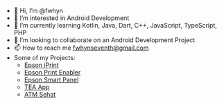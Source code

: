 - 👋 Hi, I’m @fwhyn
- 👀 I’m interested in Android Development
- 🌱 I’m currently learning Kotlin, Java, Dart, C++, JavaScript, TypeScript, PHP
- 💞️ I’m looking to collaborate on an Android Development Project
- 📫 How to reach me fwhynseventh@gmail.com
- Some of my Projects:
    - [Epson iPrint](https://play.google.com/store/apps/details?id=epson.print)
    - [Epson Print Enabler](https://play.google.com/store/apps/details?id=com.epson.mobilephone.android.epsonprintserviceplugin)
    - [Epson Smart Panel](https://play.google.com/store/apps/details?id=com.epson.epsonsmart)
    - [TEA App](https://play.google.com/store/apps/details?id=com.telehealtheasyaccess.mobileapp)
    - [ATM Sehat](https://play.google.com/store/apps/details?id=com.nurab.nurabapp)
  
<!---
fwhyn/fwhyn is a ✨ special ✨ repository because its `README.md` (this file) appears on your GitHub profile.
You can click the Preview link to take a look at your changes.
--->
